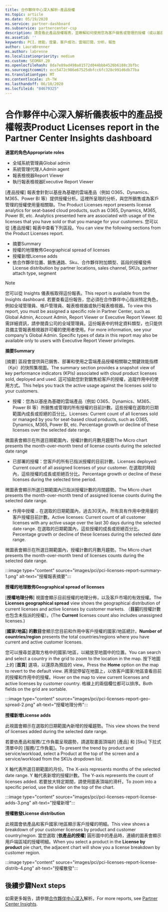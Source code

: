 ```yaml
---
title: 合作夥伴中心深入解析-產品授權
ms.topic: article
ms.date: 05/19/2020
ms.service: partner-dashboard
ms.subservice: partnercenter-csp
description: 請查看此產品授權報表，並瞭解如何使用您為客戶銷售或管理的授權（或以基座為基礎）雲端產品來進行改善。
ms.assetid: ''
keywords: PCI，效能，度量，客戶成功，雲端訂閱，分析，報告
author: LauraBrenner
ms.author: labrenne
ms.localizationpriority: medium
ms.custom: SEOMAY.20
ms.openlocfilehash: 8da7e89ad498a81572d044bbb4526b6188c3bfbc
ms.sourcegitcommit: ecc5472c986e67525dbfcc6fc328c991d6db77ba
ms.translationtype: MT
ms.contentlocale: zh-TW
ms.lasthandoff: 06/10/2020
ms.locfileid: "84679325"
---
```

# <a name="product-licenses-report-in-the-partner-center-insights-dashboard"></a><span data-ttu-id="fac98-104">合作夥伴中心深入解析儀表板中的產品授權報表</span><span class="sxs-lookup"><span data-stu-id="fac98-104">Product Licenses report in the Partner Center Insights dashboard</span></span>

<span data-ttu-id="fac98-105">**適當的角色**</span><span class="sxs-lookup"><span data-stu-id="fac98-105">**Appropriate roles**</span></span>
- <span data-ttu-id="fac98-106">全域系統管理員</span><span class="sxs-lookup"><span data-stu-id="fac98-106">Global admin</span></span>
- <span data-ttu-id="fac98-107">系統管理代理人</span><span class="sxs-lookup"><span data-stu-id="fac98-107">Admin agent</span></span>
- <span data-ttu-id="fac98-108">報表檢視器</span><span class="sxs-lookup"><span data-stu-id="fac98-108">Report Viewer</span></span>
- <span data-ttu-id="fac98-109">執行報表檢視器</span><span class="sxs-lookup"><span data-stu-id="fac98-109">Executive Report Viewer</span></span>

<span data-ttu-id="fac98-110">[產品授權] 報表會針對以基座為基礎的雲端產品（例如 O365、Dynamics、M365、Power BI 等）提供授權分析。這裡所呈現的分析，與您所銷售或為客戶管理的授權使用量相關聯。</span><span class="sxs-lookup"><span data-stu-id="fac98-110">The Product Licenses report presents license analytics for seat-based cloud products, such as O365, Dynamics, M365, Power BI, etc. Analytics presented here are associated with usage of the licenses that you have sold or that you manage for your customers.</span></span> <span data-ttu-id="fac98-111">您可以從 [產品授權] 報表中查看下列區段。</span><span class="sxs-lookup"><span data-stu-id="fac98-111">You can view the following sections from the Product Licenses report.</span></span>

- <span data-ttu-id="fac98-112">摘要</span><span class="sxs-lookup"><span data-stu-id="fac98-112">Summary</span></span>
- <span data-ttu-id="fac98-113">授權的地理散佈</span><span class="sxs-lookup"><span data-stu-id="fac98-113">Geographical spread of licenses</span></span>
- <span data-ttu-id="fac98-114">授權新增</span><span class="sxs-lookup"><span data-stu-id="fac98-114">License adds</span></span>
- <span data-ttu-id="fac98-115">依合作夥伴位置、銷售通路、Sku、合作夥伴附加類型、區段的授權發佈</span><span class="sxs-lookup"><span data-stu-id="fac98-115">License distribution by partner locations, sales channel, SKUs, partner attach type, segment</span></span>

 > [!NOTE]
 > <span data-ttu-id="fac98-116">您可以從 Insights 儀表板取得這份報表。</span><span class="sxs-lookup"><span data-stu-id="fac98-116">This report is available from the Insights dashboard.</span></span> <span data-ttu-id="fac98-117">若要查看這份報告，您必須在合作夥伴中心指派特定角色，例如全域管理員、帳戶管理員、報表檢視器或執行報表檢視器。</span><span class="sxs-lookup"><span data-stu-id="fac98-117">To view this report, you must be assigned a specific role in Partner Center, such as Global Admin, Account Admin, Report Viewer or Executive Report Viewer.</span></span> <span data-ttu-id="fac98-118">如需詳細資訊，請參閱貴公司的全域管理員。這份報表中的特定資料類型，也只能供具備主管報表檢視器許可權的使用者使用。</span><span class="sxs-lookup"><span data-stu-id="fac98-118">For more information, see your company's Global Admin. Specific types of data in this report may also be available only to users with Executive Report Viewer privileges.</span></span>

<span data-ttu-id="fac98-119">**摘要**</span><span class="sxs-lookup"><span data-stu-id="fac98-119">**Summary**</span></span>

<span data-ttu-id="fac98-120">[摘要] 區段會提供與已銷售、部署和使用之雲端產品授權相關聯之關鍵效能指標（Kpi）的快照集視圖。</span><span class="sxs-lookup"><span data-stu-id="fac98-120">The summary section provides a snapshot view of key performance indicators (KPIs) associated with cloud product licenses sold, deployed and used.</span></span> <span data-ttu-id="fac98-121">這可協助您針對銷售給客戶的授權，追蹤作用中的使用方式。</span><span class="sxs-lookup"><span data-stu-id="fac98-121">This helps you track the active usage against the licenses sold to your customers.</span></span>

- <span data-ttu-id="fac98-122">授權：您為以基座為基礎的雲端產品（例如 O365、Dynamics、M365、Power BI 等）所銷售或管理的所有授權的目前計數。這些授權在選取的日期範圍內成長或拒絕的百分比。</span><span class="sxs-lookup"><span data-stu-id="fac98-122">Licenses: Current count of all licenses sold or managed by you for seat-based cloud products, such as O365, Dynamics, M365, Power BI, etc. Percentage growth or decline of these licenses over the selected date range.</span></span>

<span data-ttu-id="fac98-123">微圖表會顯示在所選日期範圍內，授權計數的月數月趨勢</span><span class="sxs-lookup"><span data-stu-id="fac98-123">The Micro chart presents the month-over-month trend of license counts during the selected date range</span></span>

- <span data-ttu-id="fac98-124">已部署的授權：您客戶的所有已指派授權的目前計數。</span><span class="sxs-lookup"><span data-stu-id="fac98-124">Licenses deployed: Current count of all assigned licenses of your customer.</span></span>
<span data-ttu-id="fac98-125">在選取的時段內，這些授權的成長或拒絕百分比。</span><span class="sxs-lookup"><span data-stu-id="fac98-125">Percentage growth or decline of these licenses during the selected time period.</span></span>

<span data-ttu-id="fac98-126">微圖表會顯示所選日期範圍內已指派授權計數的月間趨勢。</span><span class="sxs-lookup"><span data-stu-id="fac98-126">The Micro chart presents the month-over-month trend of assigned license counts during the selected date range.</span></span>

- <span data-ttu-id="fac98-127">作用中授權 .. 在選取的日期範圍內，過去30天內，所有具有作用中使用量的客戶授權目前計數。</span><span class="sxs-lookup"><span data-stu-id="fac98-127">Active licenses: Current count of all customer licenses with any active usage over the last 30 days during the selected date range.</span></span>
<span data-ttu-id="fac98-128">在選取的日期範圍內，這些授權的成長或拒絕百分比。</span><span class="sxs-lookup"><span data-stu-id="fac98-128">Percentage growth or decline of these licenses during the selected date range.</span></span>

<span data-ttu-id="fac98-129">微圖表會顯示在所選日期範圍內，授權計數的月數月趨勢。</span><span class="sxs-lookup"><span data-stu-id="fac98-129">The Micro chart presents the month-over-month trend of licenses counts during the selected date range.</span></span>

:::image type="content" source="images/pci/pci-licenses-report-summary-1.png" alt-text="授權報表摘要":::

<span data-ttu-id="fac98-131">**授權的地理散佈**</span><span class="sxs-lookup"><span data-stu-id="fac98-131">**Geographical spread of licenses**</span></span>

<span data-ttu-id="fac98-132">[**授權地理分佈**] 視圖會顯示目前授權的地理分佈，以及客戶市場的有效授權。</span><span class="sxs-lookup"><span data-stu-id="fac98-132">The **Licenses geographical spread** view shows the geographical distribution of current licenses and active licenses by customer markets.</span></span> <span data-ttu-id="fac98-133">（**目前**的授權計數也包含未指派的授權）。</span><span class="sxs-lookup"><span data-stu-id="fac98-133">(The **Current** licenses count also includes unassigned licenses.)</span></span>

<span data-ttu-id="fac98-134">[**國家/地區] 的數目**會顯示您目前和作用中客戶授權的國家/地區總計。</span><span class="sxs-lookup"><span data-stu-id="fac98-134">**Number of countries/region** presents the total countries/regions where you have current and active customer licenses.</span></span>

<span data-ttu-id="fac98-135">您可以搜尋並選取方格中的國家/地區，以縮放至地圖中的位置。</span><span class="sxs-lookup"><span data-stu-id="fac98-135">You can search and select a country in the grid to zoom to the location in the map.</span></span> <span data-ttu-id="fac98-136">按下地圖上的 [**首頁**] 選項，以還原為預設的 view。</span><span class="sxs-lookup"><span data-stu-id="fac98-136">Press the **Home** option on the map to revert to the default view.</span></span> <span data-ttu-id="fac98-137">將滑鼠停留在地圖上，以依客戶國家/地區查看目前的授權和作用中的授權。</span><span class="sxs-lookup"><span data-stu-id="fac98-137">Hover on the map to view current licenses and active licenses by customer country.</span></span> <span data-ttu-id="fac98-138">格線上的兩個欄位都可以排序。</span><span class="sxs-lookup"><span data-stu-id="fac98-138">Both fields on the grid are sortable.</span></span>

:::image type="content" source="images/pci/pci-licenses-report-geo-spread-2.png" alt-text="授權地理分佈":::

<span data-ttu-id="fac98-140">**授權新增**</span><span class="sxs-lookup"><span data-stu-id="fac98-140">**License adds**</span></span>

<span data-ttu-id="fac98-141">此視圖會顯示在選取的日期範圍內新增的授權趨勢。</span><span class="sxs-lookup"><span data-stu-id="fac98-141">This view shows the trend of licenses added during the selected date range.</span></span> 

<span data-ttu-id="fac98-142">若要依產品和服務/工作負載呈現趨勢，請選取畫面頂端的 [產品] 和 [Sku] 下拉式清單中的 [服務/工作負載]。</span><span class="sxs-lookup"><span data-stu-id="fac98-142">To present the trend by product and service/workload, select a Product at the top of the screen and a service/workload from the SKUs dropdown list.</span></span>

<span data-ttu-id="fac98-143">X 軸代表所選日期範圍的月份。</span><span class="sxs-lookup"><span data-stu-id="fac98-143">The X-axis represents months of the selected date range.</span></span> <span data-ttu-id="fac98-144">Y 軸代表新增的授權計數。</span><span class="sxs-lookup"><span data-stu-id="fac98-144">The Y-axis represents the count of licenses added.</span></span> <span data-ttu-id="fac98-145">若要放大特定期間，請使用圖表頂端的滑杆。</span><span class="sxs-lookup"><span data-stu-id="fac98-145">To zoom into a specific period, use the slider on the top of the chart.</span></span>

:::image type="content" source="images/pci/pci-licenses-report-license-adds-3.png" alt-text="授權新增":::

<span data-ttu-id="fac98-147">**授權散發**</span><span class="sxs-lookup"><span data-stu-id="fac98-147">**License distribution**</span></span>

<span data-ttu-id="fac98-148">此視圖會依產品和客戶國家/地區顯示客戶授權的明細。</span><span class="sxs-lookup"><span data-stu-id="fac98-148">This view shows a breakdown of your customer licenses by product and customer country/region.</span></span> <span data-ttu-id="fac98-149">當您選取 [**依產品的授權**] 圓形圖中的產品時，連續的圖表會顯示用戶端區域的授權明細。</span><span class="sxs-lookup"><span data-stu-id="fac98-149">When you select a product in the **License by product** pie chart, the adjacent chart will show you a license breakdown by customer region.</span></span>

:::image type="content" source="images/pci/pci-licenses-report-license-distrib-4.png" alt-text="授權散發":::

## <a name="next-steps"></a><span data-ttu-id="fac98-151">後續步驟</span><span class="sxs-lookup"><span data-stu-id="fac98-151">Next steps</span></span>

<span data-ttu-id="fac98-152">如需更多報告，請參閱[合作夥伴中心深入](partner-center-insights.md)解析。</span><span class="sxs-lookup"><span data-stu-id="fac98-152">For more reports, see [Partner Center Insights](partner-center-insights.md).</span></span>
